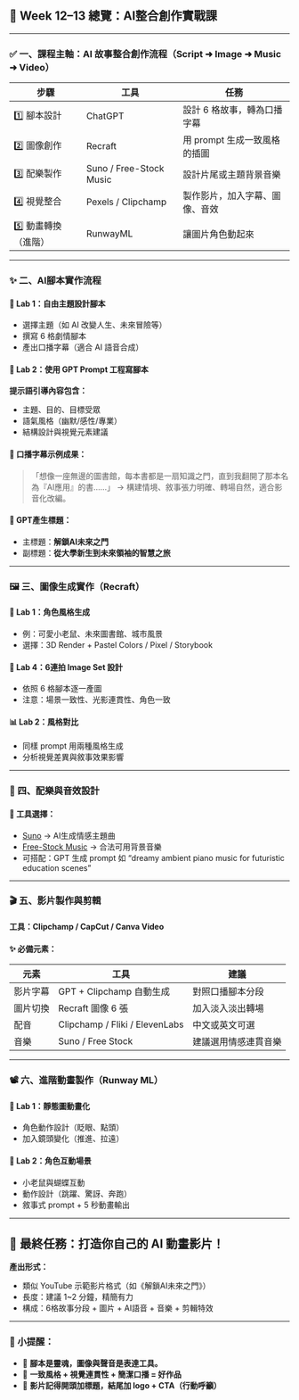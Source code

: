 ## 🎯 Week 12–13 總覽：AI整合創作實戰課

---

### ✅ 一、課程主軸：**AI 故事整合創作流程（Script ➜ Image ➜ Music ➜ Video）**

| 步驟           | 工具                      | 任務                 |
| ------------ | ----------------------- | ------------------ |
| 1️⃣ 腳本設計     | ChatGPT                 | 設計 6 格故事，轉為口播字幕    |
| 2️⃣ 圖像創作     | Recraft                 | 用 prompt 生成一致風格的插圖 |
| 3️⃣ 配樂製作     | Suno / Free-Stock Music | 設計片尾或主題背景音樂        |
| 4️⃣ 視覺整合     | Pexels / Clipchamp      | 製作影片，加入字幕、圖像、音效    |
| 5️⃣ 動畫轉換（進階） | RunwayML                | 讓圖片角色動起來           |

---

### ✨ 二、AI腳本實作流程

#### 📘 Lab 1：自由主題設計腳本

* 選擇主題（如 AI 改變人生、未來冒險等）
* 撰寫 6 格劇情腳本
* 產出口播字幕（適合 AI 語音合成）

#### 🧠 Lab 2：使用 GPT Prompt 工程寫腳本

**提示語引導內容包含：**

* 主題、目的、目標受眾
* 語氣風格（幽默/感性/專業）
* 結構設計與視覺元素建議

#### 🌟 口播字幕示例成果：

> 「想像一座無邊的圖書館，每本書都是一扇知識之門，直到我翻開了那本名為『AI應用』的書……」
> → 構建情境、敘事張力明確、轉場自然，適合影音化改編。

#### 🔖 GPT產生標題：

* 主標題：**解鎖AI未來之門**
* 副標題：**從大學新生到未來領袖的智慧之旅**

---

### 🖼️ 三、圖像生成實作（Recraft）

#### 📌 Lab 1：角色風格生成

* 例：可愛小老鼠、未來圖書館、城市風景
* 選擇：3D Render + Pastel Colors / Pixel / Storybook

#### 📌 Lab 4：6連拍 Image Set 設計

* 依照 6 格腳本逐一產圖
* 注意：場景一致性、光影連貫性、角色一致

#### 📊 Lab 2：風格對比

* 同樣 prompt 用兩種風格生成
* 分析視覺差異與敘事效果影響

---

### 🎵 四、配樂與音效設計

#### 🎼 工具選擇：

* [Suno](https://suno.com) → AI生成情感主題曲
* [Free-Stock Music](https://www.free-stock-music.com/) → 合法可用背景音樂
* 可搭配：GPT 生成 prompt 如 “dreamy ambient piano music for futuristic education scenes”

---

### 🎬 五、影片製作與剪輯

#### 工具：Clipchamp / CapCut / Canva Video

#### ✨ 必備元素：

| 元素   | 工具                             | 建議         |
| ---- | ------------------------------ | ---------- |
| 影片字幕 | GPT + Clipchamp 自動生成           | 對照口播腳本分段   |
| 圖片切換 | Recraft 圖像 6 張                 | 加入淡入淡出轉場   |
| 配音   | Clipchamp / Fliki / ElevenLabs | 中文或英文可選    |
| 音樂   | Suno / Free Stock              | 建議選用情感連貫音樂 |

---

### 📽️ 六、進階動畫製作（Runway ML）

#### 📌 Lab 1：靜態圖動畫化

* 角色動作設計（眨眼、點頭）
* 加入鏡頭變化（推進、拉遠）

#### 📌 Lab 2：角色互動場景

* 小老鼠與蝴蝶互動
* 動作設計（跳躍、驚訝、奔跑）
* 敘事式 prompt + 5 秒動畫輸出

---

## 📌 最終任務：打造你自己的 AI 動畫影片！

**產出形式：**

* 類似 YouTube 示範影片格式（如《解鎖AI未來之門》）
* 長度：建議 1\~2 分鐘，精簡有力
* 構成：6格故事分段 + 圖片 + AI語音 + 音樂 + 剪輯特效

---

### 🎁 小提醒：

* 📌 **腳本是靈魂，圖像與聲音是表達工具。**
* 📌 **一致風格 + 視覺連貫性 + 簡潔口播 = 好作品**
* 📌 **影片記得開頭加標題，結尾加 logo + CTA（行動呼籲）**

